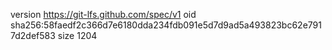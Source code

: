 version https://git-lfs.github.com/spec/v1
oid sha256:58faedf2c366d7e6180dda234fdb091e5d7d9ad5a493823bc62e7917d2def583
size 1204
